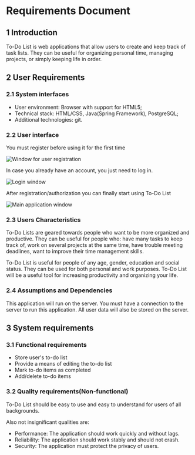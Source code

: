 # Requirements Document

## 1 Introduction

To-Do List is web applications that allow users to create and keep track of task lists. They can be useful for organizing personal time, managing projects, or simply keeping life in order.

## 2 User Requirements

### 2.1 System interfaces

- User environment: Browser with support for HTML5;
- Technical stack: HTML/CSS, Java(Spring Framework), PostgreSQL;
- Additional technologies: git.

### 2.2 User interface

You must register before using it for the first time

<img src="https://github.com/moodtodie/to-do-list/blob/main/mockups/sing_up.jpg" alt="Window for user registration">

In case you already have an account, you just need to log in.

<img src="https://github.com/moodtodie/to-do-list/blob/main/mockups/log_in.jpg" alt="Login window">

After registration/authorization you can finally start using To-Do List

<img src="https://github.com/moodtodie/to-do-list/blob/main/mockups/list.jpg" alt="Main application window">

### 2.3 Users Characteristics

To-Do Lists are geared towards people who want to be more organized and productive. They can be useful for people who: have many tasks to keep track of, work on several projects at the same time, have trouble meeting deadlines, want to improve their time management skills.

To-Do List is useful for people of any age, gender, education and social status. They can be used for both personal and work purposes. To-Do List will be a useful tool for increasing productivity and organizing your life.

### 2.4 Assumptions and Dependencies

This application will run on the server. You must have a connection to the server to run this application. All user data will also be stored on the server.

## 3 System requirements

### 3.1 Functional requirements

- Store user's to-do list
- Provide a means of editing the to-do list
- Mark to-do items as completed
- Add/delete to-do items

### 3.2 Quality requirements(Non-functional)

To-Do List should be easy to use and easy to understand for users of all backgrounds.

Also not insignificant qualities are:
 - Performance: The application should work quickly and without lags.
 - Reliability: The application should work stably and should not crash.
 - Security: The application must protect the privacy of users.
